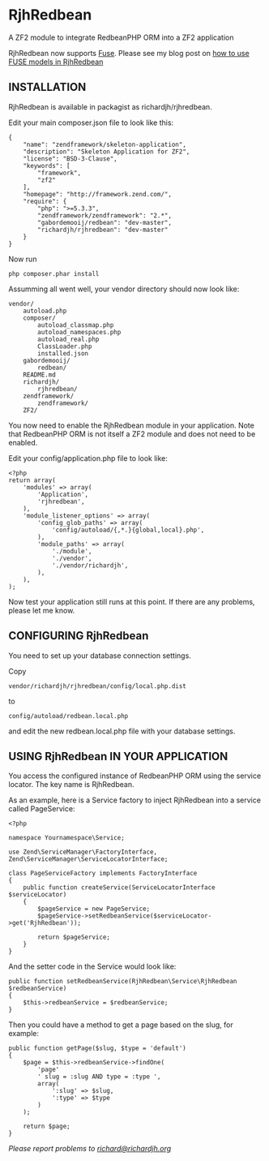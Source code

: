 RjhRedbean
==========

A ZF2 module to integrate RedbeanPHP ORM into a ZF2 application

RjhRedbean now supports [Fuse](http://redbeanphp.com/community/wiki/index.php/Fuse). 
Please see my blog post on [how to use FUSE models in RjhRedbean](http://richardjh.org/blog/how-to-use-fuse-models-in-rjhredbean)


INSTALLATION
------------

RjhRedbean is available in packagist as richardjh/rjhredbean.

Edit your main composer.json file to look like this:

	{
		"name": "zendframework/skeleton-application",
		"description": "Skeleton Application for ZF2",
		"license": "BSD-3-Clause",
		"keywords": [
			"framework",
			"zf2"
		],
		"homepage": "http://framework.zend.com/",
		"require": {
			"php": ">=5.3.3",
			"zendframework/zendframework": "2.*",
			"gabordemooij/redbean": "dev-master",
			"richardjh/rjhredbean": "dev-master"
		}
	}


Now run 

	php composer.phar install

Assumming all went well, your vendor directory should now look like:

	vendor/
		autoload.php
		composer/
			autoload_classmap.php
			autoload_namespaces.php
			autoload_real.php
			ClassLoader.php
			installed.json
		gabordemooij/
			redbean/
		README.md
		richardjh/
			rjhredbean/
		zendframework/
			zendframework/
		ZF2/

You now need to enable the RjhRedbean module in your application. Note that RedbeanPHP ORM is not itself a ZF2 module and does not need to be enabled.

Edit your config/application.php file to look like:

	<?php
	return array(
		'modules' => array(
			'Application',
			'rjhredbean',
		),
		'module_listener_options' => array(
			'config_glob_paths'	=> array(
				'config/autoload/{,*.}{global,local}.php',
			),
			'module_paths' => array(
				'./module',
				'./vendor',
				'./vendor/richardjh',
			),
		),
	); 

Now test your application still runs at this point. If there are any problems, please let me know.

CONFIGURING RjhRedbean
----------------------

You need to set up your database connection settings. 

Copy 

	vendor/richardjh/rjhredbean/config/local.php.dist 

to 

	config/autoload/redbean.local.php 
	
and edit the new redbean.local.php file with your database settings.

USING RjhRedbean IN YOUR APPLICATION
------------------------------------

You access the configured instance of RedbeanPHP ORM using the service locator. The key name is RjhRedbean.

As an example, here is a Service factory to inject RjhRedbean into a service called PageService:

	<?php

	namespace Yournamespace\Service;

	use Zend\ServiceManager\FactoryInterface,
	Zend\ServiceManager\ServiceLocatorInterface;

	class PageServiceFactory implements FactoryInterface
	{
		public function createService(ServiceLocatorInterface $serviceLocator)
		{
			$pageService = new PageService;
			$pageService->setRedbeanService($serviceLocator->get('RjhRedbean'));

			return $pageService;
		}
	}

And the setter code in the Service would look like:

	public function setRedbeanService(RjhRedbean\Service\RjhRedbean $redbeanService)
	{
		$this->redbeanService = $redbeanService;
	}

Then you could have a method to get a page based on the slug, for example:

	public function getPage($slug, $type = 'default')
	{
		$page = $this->redbeanService->findOne(
			'page'
			' slug = :slug AND type = :type ',
			array(
				':slug' => $slug,
				':type' => $type
			)
		);

		return $page;	
	}

*Please report problems to richard@richardjh.org*


